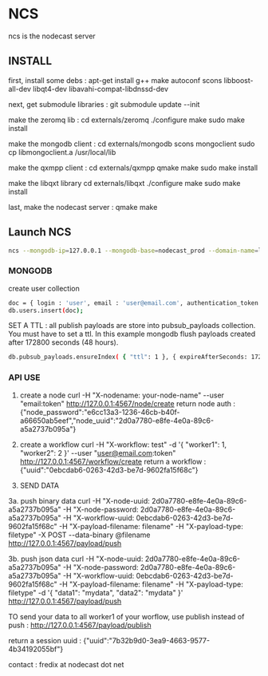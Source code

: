 # NCS

ncs is the nodecast server


## INSTALL

first, install some debs :
apt-get install g++ make autoconf scons libboost-all-dev libqt4-dev libavahi-compat-libdnssd-dev


next, get submodule libraries :
git submodule update --init

make the zeromq lib :
cd externals/zeromq
./configure
make
sudo make install

make the mongodb client :
cd externals/mongodb
scons mongoclient
sudo cp libmongoclient.a /usr/local/lib

make the qxmpp client :
cd externals/qxmpp
qmake
make
sudo make install

make the libqxt library
cd externals/libqxt
./configure
make
sudo make install

last, make the nodecast server :
qmake
make


## Launch NCS

```bash
ncs --mongodb-ip=127.0.0.1 --mongodb-base=nodecast_prod --domain-name=localhost --xmpp-client-port=6222 --xmpp-server-port=6269 --smtp-hostname="your.server.mail" --smtp-username="your-user-account" --smtp-password="your-password" --smtp-sender="your-email-sender" --smtp-recipient="your-email-recipient"
```

### MONGODB

create user collection

```bash
doc = { login : 'user', email : 'user@email.com', authentication_token : 'token'}
db.users.insert(doc);
```

SET A TTL :
all publish payloads are store into pubsub_payloads collection. You must have to set a ttl. In this example mongodb flush payloads created after 172800 seconds (48 hours).

```bash
db.pubsub_payloads.ensureIndex( { "ttl": 1 }, { expireAfterSeconds: 172800 } )
```

### API USE

1. create a node
curl -H "X-nodename: your-node-name" --user "email:token" http://127.0.0.1:4567/node/create
return node auth : {"node_password":"e6cc13a3-1236-46cb-b40f-a66650ab5eef","node_uuid":"2d0a7780-e8fe-4e0a-89c6-a5a2737b095a"} 

2. create a workflow
curl -H "X-workflow: test" -d '{ "worker1": 1, "worker2": 2 }' --user "user@email.com:token" http://127.0.0.1:4567/workflow/create
return a workflow : {"uuid":"0ebcdab6-0263-42d3-be7d-9602fa15f68c"}

3. SEND DATA

3a. push binary data
curl -H "X-node-uuid: 2d0a7780-e8fe-4e0a-89c6-a5a2737b095a" -H "X-node-password: 2d0a7780-e8fe-4e0a-89c6-a5a2737b095a" -H "X-workflow-uuid: 0ebcdab6-0263-42d3-be7d-9602fa15f68c" -H "X-payload-filename: filename" -H "X-payload-type: filetype" -X POST --data-binary @filename http://127.0.0.1:4567/payload/push

3b. push json data
curl -H "X-node-uuid: 2d0a7780-e8fe-4e0a-89c6-a5a2737b095a" -H "X-node-password: 2d0a7780-e8fe-4e0a-89c6-a5a2737b095a" -H "X-workflow-uuid: 0ebcdab6-0263-42d3-be7d-9602fa15f68c" -H "X-payload-filename: filename" -H "X-payload-type: filetype" -d '{ "data1": "mydata", "data2": "mydata" }' http://127.0.0.1:4567/payload/push

TO send your data to all worker1 of your worflow, use publish instead of push : http://127.0.0.1:4567/payload/publish


return a session uuid : {"uuid":"7b32b9d0-3ea9-4663-9577-4b34192055bf"}


contact : fredix at nodecast dot net
